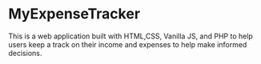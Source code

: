 # MyExpenseTracker
This is a web application built with HTML,CSS, Vanilla JS, and PHP to help users keep a track on their income and expenses to help make informed decisions.
